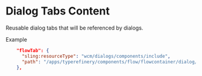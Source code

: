 # Dialog Tabs Content

Reusable dialog tabs that will be referenced by dialogs.

Example

```json
    "flowTab": {
      "sling:resourceType": "wcm/dialogs/components/include",
      "path": "/apps/typerefinery/components/flow/flowcontainer/dialog/tabs/flowTab"
    },
```